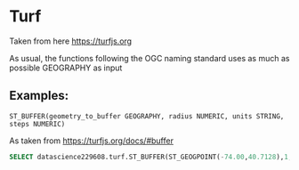 # Turf

Taken from here https://turfjs.org

As usual, the functions following the OGC naming standard uses as much as possible GEOGRAPHY as input

## Examples:

```
ST_BUFFER(geometry_to_buffer GEOGRAPHY, radius NUMERIC, units STRING, steps NUMERIC)
```
As taken from https://turfjs.org/docs/#buffer

``` sql
SELECT datascience229608.turf.ST_BUFFER(ST_GEOGPOINT(-74.00,40.7128),1,'kilometers',10) as geo
```
